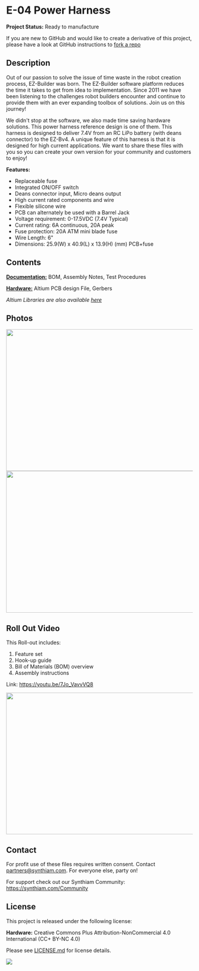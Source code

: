 # E-04 Power Harness

**Project Status:** Ready to manufacture

If you are new to GitHub and would like to create a derivative of this project, please have a look at GitHub instructions to [fork a repo](https://help.github.com/en/articles/fork-a-repo)

## Description

Out of our passion to solve the issue of time waste in the robot creation process, EZ-Builder was born. The EZ-Builder software platform reduces the time it takes to get from idea to implementation. Since 2011 we have been listening to the challenges robot builders encounter and continue to provide them with an ever expanding toolbox of solutions. Join us on this journey!

We didn't stop at the software, we also made time saving hardware solutions. This power harness reference design is one of them. This harness is designed to deliver 7.4V from an RC LiPo battery (with deans connector) to the EZ-Bv4. A unique feature of this harness is that it is designed for high current applications. We want to share these files with you so you can create your own version for your community and customers to enjoy!

**Features:** 
- Replaceable fuse
- Integrated ON/OFF switch
- Deans connector input, Micro deans output
- High current rated components and wire
- Flexible silicone wire
- PCB can alternately be used with a Barrel Jack
- Voltage requirement: 0-17.5VDC (7.4V Typical)
- Current rating: 6A continuous, 20A peak
- Fuse protection: 20A ATM mini blade fuse
- Wire Length: 6"
- Dimensions: 25.9(W) x 40.9(L) x 13.9(H) (mm) PCB+fuse

## Contents

[**Documentation:**](https://github.com/synthiam/E-04_Power_Harness/tree/master/E-04%20Documentation) BOM, Assembly Notes, Test Procedures

[**Hardware:**](https://github.com/synthiam/E-04_Power_Harness/tree/master/E-04%20Hardware) Altium PCB design File, Gerbers

*Altium Libraries are also available <a href="https://github.com/synthiam/Synthiam_Altium_Librairies">here</a>*

## Photos

<p align="left">
<img src="https://live.staticflickr.com/65535/47752094371_d7be4e1886_k.jpg" width="683" height="383">
<img src="https://live.staticflickr.com/65535/46962806484_26ef66dab3_k.jpg" width="683" height="383"></p>

## Roll Out Video

This Roll-out includes:

1. Feature set 
2. Hook-up guide 
3. Bill of Materials (BOM) overview
4. Assembly instructions

Link: https://youtu.be/7Jo_VavvVQ8

<a href="https://youtu.be/7Jo_VavvVQ8"><img src="https://media.giphy.com/media/IhVCu7rFg0Jc2DZkFz/giphy.gif" width="683" height="383"></a>

## Contact

For profit use of these files requires written consent. Contact partners@synthiam.com. For everyone else, party on!

For support check out our Synthiam Community: https://synthiam.com/Community

## License

This project is released under the following license:

**Hardware:** Creative Commons Plus Attribution-NonCommercial 4.0 International (CC+ BY-NC 4.0)

Please see [LICENSE.md](https://github.com/synthiam/E-04_Power_Harness/blob/master/LICENSE.md) for license details.

<a href="https://synthiam.com"><img src="https://live.staticflickr.com/65535/47791527651_358dffb302_m.jpg"></a>
